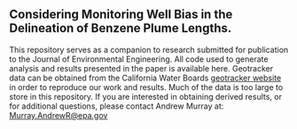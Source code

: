 ## Considering Monitoring Well Bias in the Delineation of Benzene Plume Lengths.

This repository serves as a companion to research submitted for publication to the Journal of Environmental Engineering. All code used to generate analysis and results presented in the paper is available here. Geotracker data can be obtained from the California Water Boards [geotracker website](https://geotracker.waterboards.ca.gov/data_download_by_county) in order to reproduce our work and results. Much of the data is too large to store in this repository. If you are interested in obtaining derived results, or for additional questions, please contact Andrew Murray at: Murray.AndrewR@epa.gov